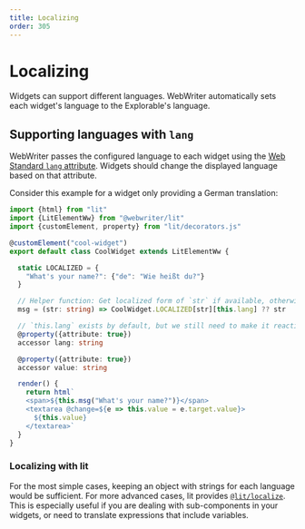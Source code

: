 ```yaml
---
title: Localizing
order: 305
---
```


# Localizing

Widgets can support different languages. WebWriter automatically sets each widget's language to the Explorable's language.

## Supporting languages with `lang`
WebWriter passes the configured language to each widget using the [Web Standard `lang` attribute](https://developer.mozilla.org/en-US/docs/Web/HTML/Global_attributes/lang). Widgets should change the displayed language based on that attribute.

Consider this example for a widget only providing a German translation:
```ts
import {html} from "lit"
import {LitElementWw} from "@webwriter/lit"
import {customElement, property} from "lit/decorators.js"

@customElement("cool-widget")
export default class CoolWidget extends LitElementWw {

  static LOCALIZED = {
    "What's your name?": {"de": "Wie heißt du?"}
  }

  // Helper function: Get localized form of `str` if available, otherwise fall back to `str`
  msg = (str: string) => CoolWidget.LOCALIZED[str][this.lang] ?? str

  // `this.lang` exists by default, but we still need to make it reactive so our component updates when it is changed
  @property({attribute: true})
  accessor lang: string

  @property({attribute: true})
  accessor value: string

  render() {
    return html`
    <span>${this.msg("What's your name?")}</span>
    <textarea @change=${e => this.value = e.target.value}>
      ${this.value}
    </textarea>`
  }
}
```

### Localizing with lit
For the most simple cases, keeping an object with strings for each language would be sufficient. For more advanced cases, lit provides [`@lit/localize`](https://lit.dev/docs/localization/overview/). This is especially useful if you are dealing with sub-components in your widgets, or need to translate expressions that include variables.